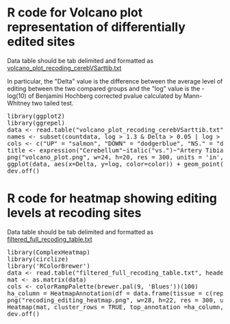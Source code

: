 <h1 text-align="center">R code for Volcano plot representation of differentially edited sites</h1>

Data table should be tab delimited and formatted as <a href="https://github.com/BioinfoUNIBA/QEdit/blob/master/Figures_R_code/volcano_plot_recoding_cerebVSarttib.txt"> volcano_plot_recoding_cerebVSarttib.txt</a>

In particular, the "Delta" value is the difference between the average level of editing between the two compared groups and the "log" value is the -log(10) of Benjamini Hochberg corrected pvalue calculated by Mann-Whitney two tailed test.

<pre>library(ggplot2)
library(ggrepel)
data <- read.table("volcano_plot_recoding_cerebVSarttib.txt", header=TRUE, check.names = FALSE)
names <- subset(countdata, log > 1.3 & Delta > 0.05 | log > 1.3 & Delta < -0.05)
cols <- c("UP" = "salmon", "DOWN" = "dodgerblue", "NS." = "darkgrey")
title <- expression("Cerebellum"~italic("vs.")~"Artery Tibial")
png("volcano_plot.png", w=24, h=20, res = 300, units = 'in', pointsize=25)
ggplot(data, aes(x=Delta, y=log, color=color)) + geom_point(size = 5,alpha = 1) + geom_hline(yintercept = 1.3, colour="#990000", linetype="dashed") + geom_vline(xintercept = 0.1, colour="#990000", linetype="dashed") + geom_vline(xintercept = -0.1, colour="#990000", linetype="dashed") + ggtitle(label =title, subtitle = "n. sites = 85") + scale_colour_manual(values = cols)+ ylab(expression(paste("",-log[10],"(", italic("p"),"adj" ,")",sep="")))+ xlab(expression(Delta~editing)) + scale_x_continuous(limits=c(-0.8,0.8))+ theme(axis.title=element_text(size="30"), axis.text.x=element_text(size="20"), axis.text.y=element_text(size="20"), legend.text=element_text(size="20"), legend.title=element_blank(),plot.subtitle = element_text(size="30"),plot.title = element_text(size="35")) + geom_text_repel(data=names ,aes(label=names$Site),size=8,show.legend=F)
dev.off()
</pre>

<h1 text-align="center">R code for heatmap showing editing levels at recoding sites</h1>

Data table should be tab delimited and formatted as <a href="https://github.com/BioinfoUNIBA/QEdit/blob/master/Figures_R_code/filtered_full_recoding_table.txt"> filtered_full_recoding_table.txt</a>

<pre>library(ComplexHeatmap)
library(circlize)
library('RColorBrewer')
data <- read.table("filtered_full_recoding_table.txt", header=TRUE, row.names=1,check.names = FALSE, sep = "\t")
mat <- as.matrix(data)
cols <- colorRampPalette(brewer.pal(9, 'Blues'))(100)
ha_column = HeatmapAnnotation(df = data.frame(tissue = c(rep("Artery - Aorta", 14), rep("Artery - Tibial", 14), rep("Brain - Amygdala",14), rep("Brain - Cerebellum", 14), rep("Brain - Frontal Cortex (BA9)", 14), rep("Brain - Hippocampus", 14), rep("Brain - Hypothalamus", 14), rep("Brain - Spinal cord (cervical c-1)", 14), rep("Lung", 14), rep("Muscle - Skeletal", 14))), col = list(tissue = c("Brain - Frontal Cortex (BA9)" = "royalblue2", "Brain - Hippocampus" = "steelblue3", "Brain - Cerebellum" = "deepskyblue4", "Brain - Spinal cord (cervical c-1)" = "steelblue1", "Muscle - Skeletal" = "lightsalmon3", "Brain - Hypothalamus" = "slateblue1", "Lung" = "darkslategray2", "Artery - Tibial" = "lightcoral", "Artery - Aorta" = "indianred2", "Brain - Amygdala" = "lightblue3")), annotation_legend_param = list(labels_gp = gpar(fontsize = 20), title_gp = gpar(fontsize = 15) , title = " ", grid_height = unit(2, "cm"), grid_width = unit(1.5, "cm"), title_position = "leftcenter-rot"))
png("recoding_editing_heatmap.png", w=28, h=22, res = 300, units = 'in', pointsize=25)
Heatmap(mat, cluster_rows = TRUE, top_annotation =ha_column, show_row_dend = FALSE, cluster_columns = FALSE, col = cols, na_col = "gray95", show_column_names = FALSE, row_names_side = "left", row_names_gp = gpar(fontsize = 10), heatmap_legend_param = list(labels_gp = gpar(fontsize = 20), title_gp = gpar(fontsize = 20) ,col_fun = cols, title = "editing level (%)", at = c(0, 50, 100), legend_height = unit(10, "cm"), grid_width = unit(1.5, "cm"), title_position = "leftcenter-rot"))
dev.off()
</pre>





